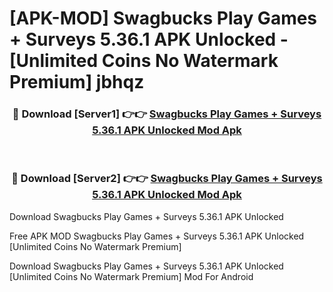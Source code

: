 # [APK-MOD] Swagbucks Play Games + Surveys 5.36.1 APK Unlocked - [Unlimited Coins No Watermark Premium] jbhqz



<div align="center">
<h3>🔴 Download [Server1] 👉👉 <a href="https://momento.my/?title=Swagbucks_Play_Games_+_Surveys_5.36.1_APK_Unlocked">Swagbucks Play Games + Surveys 5.36.1 APK Unlocked Mod Apk</a></h3><br>

<h3>🔴 Download [Server2] 👉👉 <a href="https://momento.my/?title=Swagbucks_Play_Games_+_Surveys_5.36.1_APK_Unlocked">Swagbucks Play Games + Surveys 5.36.1 APK Unlocked Mod Apk</a></h3>
</div>



Download Swagbucks Play Games + Surveys 5.36.1 APK Unlocked 

Free APK MOD Swagbucks Play Games + Surveys 5.36.1 APK Unlocked [Unlimited Coins No Watermark Premium]

Download Swagbucks Play Games + Surveys 5.36.1 APK Unlocked [Unlimited Coins No Watermark Premium] Mod For Android
